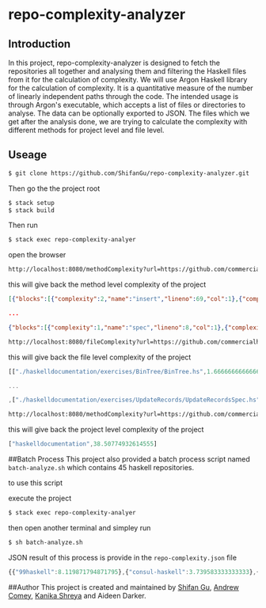 # repo-complexity-analyzer

## Introduction
In this project, repo-complexity-analyzer is designed to fetch the repositories all together and analysing them and filtering the Haskell files from it for the calculation of complexity. We will use Argon Haskell library for the calculation of complexity. It is a quantitative measure of the number of linearly independent paths through the code. The intended usage is through Argon's executable, which accepts a list of files or directories to analyse. The data can be optionally exported to JSON. The files which we get after the analysis done, we are trying to calculate the complexity with different methods for project level and file level.

## Useage

```sh
$ git clone https://github.com/ShifanGu/repo-complexity-analyzer.git
```
Then go the the project root
```sh
$ stack setup
$ stack build
```
Then run

```sh
$ stack exec repo-complexity-analyer
```
open the browser
```sh
http://localhost:8080/methodComplexity?url=https://github.com/commercialhaskell/haskelldocumentation.git
```
this will give back the method level complexity of the project

```json
[{"blocks":[{"complexity":2,"name":"insert","lineno":69,"col":1},{"complexity":2,"name":"inorder","lineno":89,"col":1},{"complexity":1,"name":"_YOUR_CODE_HERE","lineno":106,"col":1}],"path":"./haskelldocumentation/exercises/BinTree/BinTree.hs","type":"result"},{"blocks":[{"complexity":1,"name":"spec","lineno":12,"col":1},{"complexity":1,"name":"propSorted","lineno":29,"col":17}],"path":"./haskelldocumentation/exercises/BinTree/BinTreeSpec.hs","type":"result"},

...

{"blocks":[{"complexity":1,"name":"spec","lineno":8,"col":1},{"complexity":1,"name":"twoOrThree","lineno":14,"col":13},{"complexity":1,"name":"expected","lineno":15,"col":13},{"complexity":1,"name":"evensExceptTwo","lineno":20,"col":13}],"path":"./haskelldocumentation/exercises/HigherOrderFunctions/HigherOrderFunctionsSpec.hs","type":"result"},{"blocks":[{"complexity":1,"name":"main","lineno":2,"col":1}],"path":"./haskelldocumentation/src/soh-upload/Setup.hs","type":"result"}]
```


```sh
http://localhost:8080/fileComplexity?url=https://github.com/commercialhaskell/haskelldocumentation.git
```
this will give back the file level complexity of the project

```js
[["./haskelldocumentation/exercises/BinTree/BinTree.hs",1.6666666666666667],["./haskelldocumentation/exercises/BinTree/BinTreeSpec.hs",1],["./haskelldocumentation/exercises/Functions/Functions.hs",1],["./haskelldocumentation/exercises/Functions/FunctionsSpec.hs",4]

...

,["./haskelldocumentation/exercises/UpdateRecords/UpdateRecordsSpec.hs",1],["./haskelldocumentation/exercises/Vigenere/Vigenere.hs",1],["./haskelldocumentation/exercises/Vigenere/VigenereSpec.hs",1],["./haskelldocumentation/src/soh-upload/Main.hs",1.3113207547169812],["./haskelldocumentation/src/soh-upload/Preprocess.hs",1.625],["./haskelldocumentation/src/soh-upload/Setup.hs",1]]
```

```sh
http://localhost:8080/methodComplexity?url=https://github.com/commercialhaskell/haskelldocumentation.git
```
this will give back the project level complexity of the project

```js
["haskelldocumentation",38.50774932614555]
```
##Batch Process
This project also provided a batch process script named <code>batch-analyze.sh</code> which contains 45 haskell repositories.

to use this script 

execute the project
```sh
$ stack exec repo-complexity-analyer
```
then open another terminal and simpley run 
```sh
$ sh batch-analyze.sh
```
JSON result of this process is provide in the <code>repo-complexity.json</code> file

```js
{{"99haskell":8.119871794871795},{"consul-haskell":3.739583333333333},{"dash-haskell":29.89694749694749},{"detexify-hs-backend":14.432945826551965},{"ethereum-haskell":22.008439387597605},{"flappy-haskell":8.918552036199095},{"graphql-haskell":11.298744650602234},{"haskell":45.08470418470418},{"Haskell-1":159.108547008547},{"haskell-buildpack-demo":2},{"haskell-couchdb":8.491946750960034},{"haskell-course-ru":8.312907268170427},{"haskell-cypher":4.501831501831502},{"haskell-docs":13.198076923076924},{"haskell-jobqueue":48.942948717948724},{"haskell-kubernetes":134.66666666666666},{"haskell-memcached":5.423992673992673},{"haskell-ml":50.472727272727276},{"haskell-must-watch":0},{"haskell-names":77.53644457394458},{"haskell-opaleye":105.19813922322945},{"haskell-platform":46.009651864900356},{"haskell-sdl2-examples":46.27841142751357},{"haskell-snake":1.3529411764705883},{"haskell-telegram-api":11.116287878787878},{"haskell-tor":39.17943607810628},{"haskell-wayland":9.459001782531194},{"haskell_hadoop":6.545454545454545},{"haskellbook":114.90997732990448},{"haskelldocumentation":38.50774932614555},{"haskellers":31.622073253543846},{"HaskellKoans":10.066666666666666},{"hell":8.352941176470589},{"ldap-haskell":4.153846153846153},{"learn-you-a-haskell-exercises":11},{"libmpd-haskell":67.89160852454584},{"msgpack-haskell":48.532836843006336},{"nanomsg-haskell":7.148717948717948},{"NetASM-haskell":13.966355140186915},{"riak-haskell-client":77.28651071151069},{"sparkle":20.33859649122807},{"stylish-haskell":33.26644289533995},{"summer-2015-haskell-class":19.11182670696737},{"tokyocabinet-haskell":46.28102411781346},{"zeromq-haskell":15.058386855886518}}
```



##Author
This project is created and maintained by [Shifan Gu](https://github.com/ShifanGu/), [Andrew Comey](https://github.com/acomey), [Kanika Shreya](https://github.com/shreyakanika15) and Aideen Darker. 
